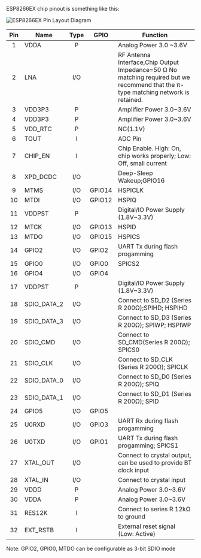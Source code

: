 ESP8266EX chip pinout is something like this:

![ESP8266EX Pin Layout Diagram](https://github.com/esp8266/esp8266-wiki/blob/master/images/esp8266ex-layout.jpg)

Pin | Name | Type | GPIO | Function
:--:|------|:----:|------|----------
1 | VDDA | P | | Analog Power 3.0 ~3.6V
2 | LNA | I/O | | RF Antenna Interface,Chip Output Impedance=50 Ω No matching required but we recommend that the π- type matching network is retained.
3 | VDD3P3 | P | | Amplifier Power 3.0~3.6V
4 | VDD3P3 | P | | Amplifier Power 3.0~3.6V
5 | VDD_RTC | P | | NC(1.1V)
6 | TOUT | I  | | ADC Pin
7 | CHIP_EN | I | | Chip Enable. High: On, chip works properly; Low: Off, small current
8 |XPD_DCDC | I/O | | Deep-Sleep Wakeup;GPIO16
9 | MTMS | I/O | GPIO14 | HSPICLK
10 | MTDI | I/O | GPIO12 | HSPIQ
11 | VDDPST | P | | Digital/IO Power Supply (1.8V~3.3V)
12 | MTCK | I/O | GPIO13 | HSPID
13 | MTDO | I/O | GPIO15 | HSPICS
14 | GPIO2 | I/O | GPIO2 | UART Tx during flash progamming
15 | GPIO0 | I/O | GPIO0 | SPICS2
16 | GPIO4 | I/O | GPIO4 |
17 | VDDPST | P | | Digital/IO Power Supply (1.8V~3.3V)
18 | SDIO_DATA_2 | I/O | | Connect to SD_D2 (Series R 200Ω);SPIHD; HSPIHD
19 | SDIO_DATA_3 | I/O | | Connect to SD_D3 (Series R 200Ω); SPIWP; HSPIWP
20 | SDIO_CMD | I/O | | Connect to SD_CMD(Series R 200Ω); SPICS0
21 | SDIO_CLK | I/O | | Connect to SD_CLK (Series R 200Ω); SPICLK
22 | SDIO_DATA_0 | I/O | | Connect to SD_D0 (Series R 200Ω); SPIQ
23 | SDIO_DATA_1 | I/O | | Connect to SD_D1 (Series R 200Ω); SPID
24 | GPIO5 | I/O | GPIO5 |
25 | U0RXD | I/O | GPIO3 | UART Rx during flash progamming
26 | U0TXD | I/O | GPIO1 | UART Tx during flash progamming; SPICS1
27 | XTAL_OUT | I/O | | Connect to crystal output, can be used to provide BT clock input
28 | XTAL_IN | I/O | | Connect to crystal input
29 | VDDD | P | | Analog Power 3.0~3.6V
30 | VDDA | P | | Analog Power 3.0~3.6V
31 | RES12K | I | | Connect to series R 12kΩ to ground
32 |EXT_RSTB | I | | External reset signal (Low: Active)
Note: GPIO2, GPIO0, MTDO can be configurable as 3-bit SDIO mode 
